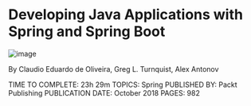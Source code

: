 # Developing Java Applications with Spring and Spring Boot

![image](https://user-images.githubusercontent.com/23094588/126750182-f23b5847-f695-4500-aff0-ab8aa099d688.png)

By Claudio Eduardo de Oliveira, Greg L. Turnquist, Alex Antonov

TIME TO COMPLETE: 23h 29m
TOPICS: Spring
PUBLISHED BY: Packt Publishing
PUBLICATION DATE: October 2018
PAGES: 982
